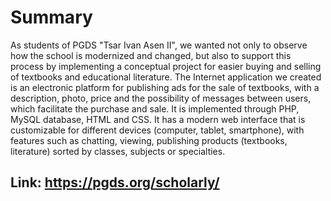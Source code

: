 <h1>Summary</h1>
As students of PGDS "Tsar Ivan Asen II", we wanted not only to observe how the school is modernized and changed, but also to support this process by implementing a conceptual project for easier buying and selling of textbooks and educational literature. The Internet application we created is an electronic platform for publishing ads for the sale of textbooks, with a description, photo, price and the possibility of messages between users, which facilitate the purchase and sale. 
It is implemented through PHP, MySQL database, HTML and CSS. It has a modern web interface that is customizable for different devices (computer, tablet, smartphone), with features such as chatting, viewing, publishing products (textbooks, literature) sorted by classes, subjects or specialties.

<a> <h2>Link: https://pgds.org/scholarly/</h2> </a>

